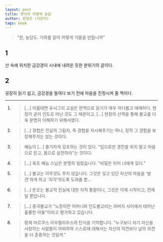 ```yaml
---
layout: post
title: 붓다의 치명적 농담
author: 한형조 (지은이)
tags: book
---
```


> "원, 농담도. 기와를 갈아 어떻게 거울을 만듭니까"

## 1
산 속에 위치한 금강경이 시내에 내려온 듯한 분위기의 글이다.

## 2
굉장히 읽기 쉽고, 금강경을 들여다 보기 전에 마음을 진정시켜 줄 책이다.

----

1. > [...] 이를테면 유시그이 교설은 한역으로 읽기가 매우 까다롭고 애매하다. 현장이 굳이 인도로 떠난 것도 그 때문이고, [...] 현장의 신역을 통해 불교를 더욱 분명히 이해하기 위해서였다.

2. > [...] 경험은 진실의 그림자, 즉 경험을 지시해주기는 하나, 정작 그 경험을 보장해주지는 않는 것이다.

3. > 혜능이 [...] 줄기차게 강조하는 것이 있다. "입으로만 경전을 외지 말고 마음으로 믿고, 몸으로 실전하라"는 것이다.

4. > [...] 육조 혜능 스님은 분명히 일렀습니다. "비밀은 이미 너에게 있다."

5. > [...] 불교는 아무것도 주지 않습니다. 그것은 잊고 있던 자신의 마음을 '발견'하게 하고 '자각'하도록 도와줄 뿐...

6. > [...] 돈오는 불교적 진실에 대한 지적 통찰이니, 그것은 이제 시작이고, 전제일 뿐입니다.

7. > [...] 중국불교가 "노장이란 어머니와 인도불교라는 아버지 사이에서 태어난 훌륭한 아들"이라고 평가하고 있습니다.

8. > 황제 마르쿠스 아우렐리우스의 탄식을 기억합니다. "누구보다 자기 자신을 사랑하는 사람들이 어찌하여 스스로에 대해서는 자신의 의견보다 남의 의견을 더 존중하는 것일까."